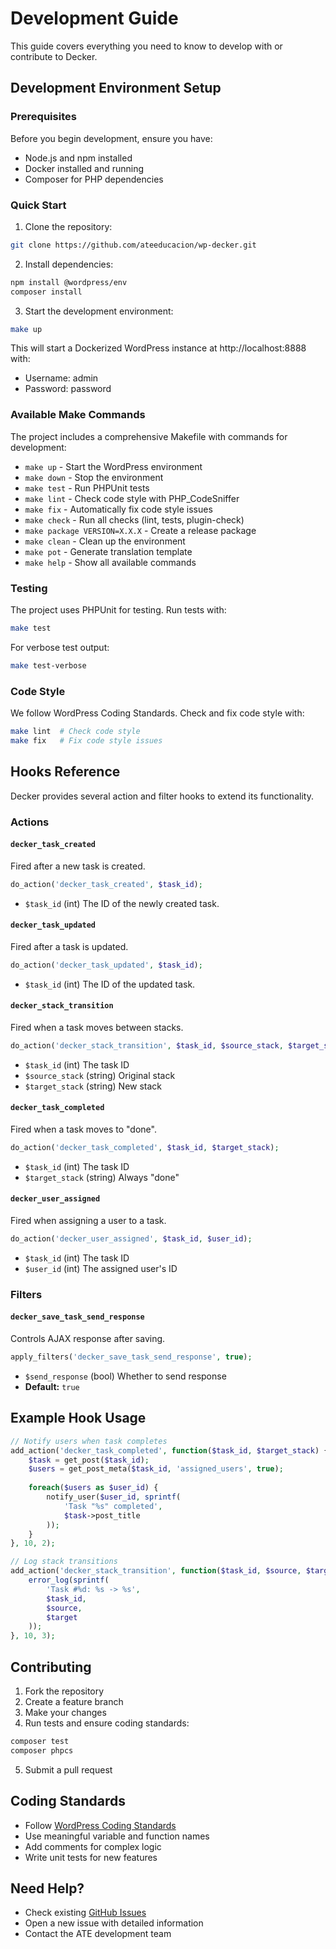 # Development Guide

This guide covers everything you need to know to develop with or contribute to Decker.

## Development Environment Setup

### Prerequisites

Before you begin development, ensure you have:

- Node.js and npm installed
- Docker installed and running
- Composer for PHP dependencies

### Quick Start

1. Clone the repository:
```bash
git clone https://github.com/ateeducacion/wp-decker.git
```

2. Install dependencies:
```bash
npm install @wordpress/env
composer install
```

3. Start the development environment:
```bash
make up
```

This will start a Dockerized WordPress instance at http://localhost:8888 with:
- Username: admin
- Password: password

### Available Make Commands

The project includes a comprehensive Makefile with commands for development:

- `make up` - Start the WordPress environment
- `make down` - Stop the environment
- `make test` - Run PHPUnit tests
- `make lint` - Check code style with PHP_CodeSniffer
- `make fix` - Automatically fix code style issues
- `make check` - Run all checks (lint, tests, plugin-check)
- `make package VERSION=X.X.X` - Create a release package
- `make clean` - Clean up the environment
- `make pot` - Generate translation template
- `make help` - Show all available commands

### Testing

The project uses PHPUnit for testing. Run tests with:
```bash
make test
```

For verbose test output:
```bash
make test-verbose
```

### Code Style

We follow WordPress Coding Standards. Check and fix code style with:
```bash
make lint  # Check code style
make fix   # Fix code style issues
```

## Hooks Reference

Decker provides several action and filter hooks to extend its functionality.

### Actions

#### `decker_task_created`
Fired after a new task is created.
```php
do_action('decker_task_created', $task_id);
```
- `$task_id` (int) The ID of the newly created task.

#### `decker_task_updated`
Fired after a task is updated.
```php
do_action('decker_task_updated', $task_id);
```
- `$task_id` (int) The ID of the updated task.

#### `decker_stack_transition`
Fired when a task moves between stacks.
```php
do_action('decker_stack_transition', $task_id, $source_stack, $target_stack);
```
- `$task_id` (int) The task ID
- `$source_stack` (string) Original stack
- `$target_stack` (string) New stack

#### `decker_task_completed`
Fired when a task moves to "done".
```php
do_action('decker_task_completed', $task_id, $target_stack);
```
- `$task_id` (int) The task ID
- `$target_stack` (string) Always "done"

#### `decker_user_assigned`
Fired when assigning a user to a task.
```php
do_action('decker_user_assigned', $task_id, $user_id);
```
- `$task_id` (int) The task ID
- `$user_id` (int) The assigned user's ID

### Filters

#### `decker_save_task_send_response`
Controls AJAX response after saving.
```php
apply_filters('decker_save_task_send_response', true);
```
- `$send_response` (bool) Whether to send response
- **Default:** `true`

## Example Hook Usage

```php
// Notify users when task completes
add_action('decker_task_completed', function($task_id, $target_stack) {
    $task = get_post($task_id);
    $users = get_post_meta($task_id, 'assigned_users', true);
    
    foreach($users as $user_id) {
        notify_user($user_id, sprintf(
            'Task "%s" completed',
            $task->post_title
        ));
    }
}, 10, 2);

// Log stack transitions
add_action('decker_stack_transition', function($task_id, $source, $target) {
    error_log(sprintf(
        'Task #%d: %s -> %s',
        $task_id,
        $source,
        $target
    ));
}, 10, 3);
```

## Contributing

1. Fork the repository
2. Create a feature branch
3. Make your changes
4. Run tests and ensure coding standards:
```bash
composer test
composer phpcs
```
5. Submit a pull request

## Coding Standards

- Follow [WordPress Coding Standards](https://developer.wordpress.org/coding-standards/wordpress-coding-standards/)
- Use meaningful variable and function names
- Add comments for complex logic
- Write unit tests for new features

## Need Help?

- Check existing [GitHub Issues](https://github.com/ateeducacion/wp-decker/issues)
- Open a new issue with detailed information
- Contact the ATE development team
